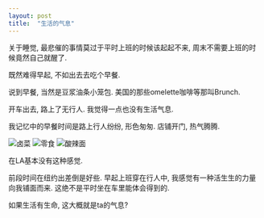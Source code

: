 ```yaml
---
layout: post
title:  "生活的气息"
---
```


关于睡觉, 最悲催的事情莫过于平时上班的时候该起起不来, 周末不需要上班的时候竟然自己就醒了.

既然难得早起, 不如出去去吃个早餐.

说到早餐, 当然是豆浆油条小笼包. 美国的那些omelette咖啡等那叫Brunch.

开车出去, 路上了无行人.
我觉得一点也没有生活气息.

我记忆中的早餐时间是路上行人纷纷, 形色匆匆. 店铺开门, 热气腾腾.

![卤菜](https://s3-us-west-1.amazonaws.com/blog.zurassic.com/%E5%8D%A4%E8%8F%9C.jpg)
![零食](https://s3-us-west-1.amazonaws.com/blog.zurassic.com/%E9%9B%B6%E9%A3%9F.jpg)
![酸辣面](https://s3-us-west-1.amazonaws.com/blog.zurassic.com/%E9%85%B8%E8%BE%A3%E9%9D%A2.jpg)

在LA基本没有这种感觉.
 
前段时间在纽约出差倒是好些. 早起上班穿在行人中, 我感觉有一种活生生的力量向我铺面而来. 
这绝不是平时坐在车里能体会得到的.

如果生活有生命, 这大概就是ta的气息?  